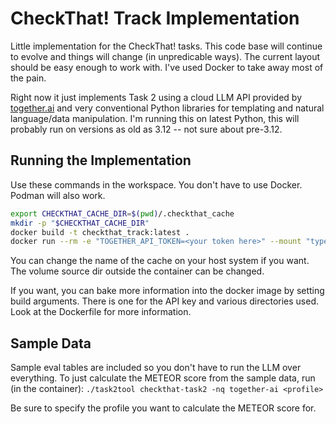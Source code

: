 # CheckThat! Track Implementation

Little implementation for the CheckThat! tasks. This code base will continue to evolve and things will change (in unpredicable ways). The current layout should be easy enough to work with. I've used Docker to take away most of the pain.

Right now it just implements Task 2 using a cloud LLM API provided by [together.ai](https://together.ai/) and very conventional Python libraries for templating and natural language/data manipulation. I'm running this on latest Python, this will probably run on versions as old as 3.12 -- not sure about pre-3.12.

## Running the Implementation

Use these commands in the workspace.
You don't have to use Docker. Podman will also work.

```bash
export CHECKTHAT_CACHE_DIR=$(pwd)/.checkthat_cache
mkdir -p "$CHECKTHAT_CACHE_DIR"
docker build -t checkthat_track:latest .
docker run --rm -e "TOGETHER_API_TOKEN=<your token here>" --mount "type=bind,src=$CHECKTHAT_CACHE_DIR,dst=/usr/local/cs881/.checkthat_cache" checkthat_track:latest make run-all
```

You can change the name of the cache on your host system if you want.
The volume source dir outside the container can be changed.

If you want, you can bake more information into the docker image by setting build arguments.
There is one for the API key and various directories used. Look at the Dockerfile for more information.

## Sample Data

Sample eval tables are included so you don't have to run the LLM over everything.
To just calculate the METEOR score from the sample data, run (in the container): `./task2tool checkthat-task2 -nq together-ai <profile>`

Be sure to specify the profile you want to calculate the METEOR score for.
